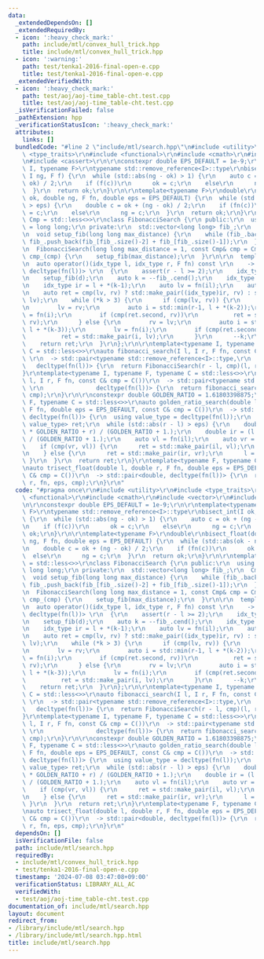 ```yaml
---
data:
  _extendedDependsOn: []
  _extendedRequiredBy:
  - icon: ':heavy_check_mark:'
    path: include/mtl/convex_hull_trick.hpp
    title: include/mtl/convex_hull_trick.hpp
  - icon: ':warning:'
    path: test/tenka1-2016-final-open-e.cpp
    title: test/tenka1-2016-final-open-e.cpp
  _extendedVerifiedWith:
  - icon: ':heavy_check_mark:'
    path: test/aoj/aoj-time_table-cht.test.cpp
    title: test/aoj/aoj-time_table-cht.test.cpp
  _isVerificationFailed: false
  _pathExtension: hpp
  _verificationStatusIcon: ':heavy_check_mark:'
  attributes:
    links: []
  bundledCode: "#line 2 \"include/mtl/search.hpp\"\n#include <utility>\r\n#include\
    \ <type_traits>\r\n#include <functional>\r\n#include <cmath>\r\n#include <vector>\r\
    \n#include <cassert>\r\n\r\nconstexpr double EPS_DEFAULT = 1e-9;\r\n\r\ntemplate<typename\
    \ I, typename F>\r\ntypename std::remove_reference<I>::type\r\nbisect_int(I ok,\
    \ I ng, F f) {\r\n  while (std::abs(ng - ok) > 1) {\r\n    auto c = ok + (ng -\
    \ ok) / 2;\r\n    if (f(c))\r\n      ok = c;\r\n    else\r\n      ng = c;\r\n\
    \  }\r\n  return ok;\r\n}\r\n\r\ntemplate<typename F>\r\ndouble\r\nbisect_float(double\
    \ ok, double ng, F fn, double eps = EPS_DEFAULT) {\r\n  while (std::abs(ok - ng)\
    \ > eps) {\r\n    double c = ok + (ng - ok) / 2;\r\n    if (fn(c))\r\n      ok\
    \ = c;\r\n    else\r\n      ng = c;\r\n  }\r\n  return ok;\r\n}\r\n\r\ntemplate<class\
    \ Cmp = std::less<>>\r\nclass FibonacciSearch {\r\n public:\r\n  using idx_type\
    \ = long long;\r\n private:\r\n  std::vector<long long> fib_;\r\n  Cmp cmp_;\r\
    \n  void setup_fib(long long max_distance) {\r\n    while (fib_.back() < max_distance)\
    \ fib_.push_back(fib_[fib_.size()-2] + fib_[fib_.size()-1]);\r\n  }\r\n public:\r\
    \n  FibonacciSearch(long long max_distance = 1, const Cmp& cmp = Cmp()) : fib_{1,1},\
    \ cmp_(cmp) {\r\n    setup_fib(max_distance);\r\n  }\r\n\r\n  template<class F>\r\
    \n  auto operator()(idx_type l, idx_type r, F fn) const \r\n    -> std::pair<idx_type,\
    \ decltype(fn(l))> \r\n  {\r\n    assert(r - l >= 2);\r\n    idx_type d = r-l;\r\
    \n    setup_fib(d);\r\n    auto k = --fib_.cend();\r\n    idx_type il = l + *(k-2);\r\
    \n    idx_type ir = l + *(k-1);\r\n    auto lv = fn(il);\r\n    auto rv = fn(ir);\r\
    \n    auto ret = cmp(lv, rv) ? std::make_pair((idx_type)ir, rv) : std::make_pair((idx_type)il,\
    \ lv);\r\n    while (*k > 3) {\r\n      if (cmp(lv, rv)) {\r\n        l += *(k-2);\r\
    \n        lv = rv;\r\n        auto i = std::min(r-1, l + *(k-2));\r\n        rv\
    \ = fn(i);\r\n        if (cmp(ret.second, rv))\r\n          ret = std::make_pair(i,\
    \ rv);\r\n      } else {\r\n        rv = lv;\r\n        auto i = std::min(r-1,\
    \ l + *(k-3));\r\n        lv = fn(i);\r\n        if (cmp(ret.second, lv))\r\n\
    \          ret = std::make_pair(i, lv);\r\n      }\r\n      --k;\r\n    }\r\n\
    \    return ret;\r\n  }\r\n};\r\n\r\ntemplate<typename I, typename F, typename\
    \ C = std::less<>>\r\nauto fibonacci_search(I l, I r, F fn, const C& cmp = C())\
    \ \r\n  -> std::pair<typename std::remove_reference<I>::type,\r\n            \
    \   decltype(fn(l))> {\r\n  return FibonacciSearch(r - l, cmp)(l, r, fn);\r\n\
    }\r\ntemplate<typename I, typename F, typename C = std::less<>>\r\nauto trisect_int(I\
    \ l, I r, F fn, const C& cmp = C())\r\n  -> std::pair<typename std::remove_reference<I>::type,\
    \ \r\n               decltype(fn(l))> {\r\n  return fibonacci_search(l, r, fn,\
    \ cmp);\r\n}\r\n\r\nconstexpr double GOLDEN_RATIO = 1.61803398875;\r\ntemplate<typename\
    \ F, typename C = std::less<>>\r\nauto golden_ratio_search(double l, double r,\
    \ F fn, double eps = EPS_DEFAULT, const C& cmp = C())\r\n  -> std::pair<double,\
    \ decltype(fn(l))> {\r\n  using value_type = decltype(fn(l));\r\n  std::pair<double,\
    \ value_type> ret;\r\n  while (std::abs(r - l) > eps) {\r\n    double il = (l\
    \ * GOLDEN_RATIO + r) / (GOLDEN_RATIO + 1.);\r\n    double ir = (l + r * GOLDEN_RATIO)\
    \ / (GOLDEN_RATIO + 1.);\r\n    auto vl = fn(il);\r\n    auto vr = fn(ir);\r\n\
    \    if (cmp(vr, vl)) {\r\n      ret = std::make_pair(il, vl);\r\n      r = ir;\r\
    \n    } else {\r\n      ret = std::make_pair(ir, vr);\r\n      l = il;\r\n   \
    \ }\r\n  }\r\n  return ret;\r\n}\r\ntemplate<typename F, typename C = std::less<>>\r\
    \nauto trisect_float(double l, double r, F fn, double eps = EPS_DEFAULT, const\
    \ C& cmp = C())\r\n  -> std::pair<double, decltype(fn(l))> {\r\n  return golden_ratio_search(l,\
    \ r, fn, eps, cmp);\r\n}\r\n"
  code: "#pragma once\r\n#include <utility>\r\n#include <type_traits>\r\n#include\
    \ <functional>\r\n#include <cmath>\r\n#include <vector>\r\n#include <cassert>\r\
    \n\r\nconstexpr double EPS_DEFAULT = 1e-9;\r\n\r\ntemplate<typename I, typename\
    \ F>\r\ntypename std::remove_reference<I>::type\r\nbisect_int(I ok, I ng, F f)\
    \ {\r\n  while (std::abs(ng - ok) > 1) {\r\n    auto c = ok + (ng - ok) / 2;\r\
    \n    if (f(c))\r\n      ok = c;\r\n    else\r\n      ng = c;\r\n  }\r\n  return\
    \ ok;\r\n}\r\n\r\ntemplate<typename F>\r\ndouble\r\nbisect_float(double ok, double\
    \ ng, F fn, double eps = EPS_DEFAULT) {\r\n  while (std::abs(ok - ng) > eps) {\r\
    \n    double c = ok + (ng - ok) / 2;\r\n    if (fn(c))\r\n      ok = c;\r\n  \
    \  else\r\n      ng = c;\r\n  }\r\n  return ok;\r\n}\r\n\r\ntemplate<class Cmp\
    \ = std::less<>>\r\nclass FibonacciSearch {\r\n public:\r\n  using idx_type =\
    \ long long;\r\n private:\r\n  std::vector<long long> fib_;\r\n  Cmp cmp_;\r\n\
    \  void setup_fib(long long max_distance) {\r\n    while (fib_.back() < max_distance)\
    \ fib_.push_back(fib_[fib_.size()-2] + fib_[fib_.size()-1]);\r\n  }\r\n public:\r\
    \n  FibonacciSearch(long long max_distance = 1, const Cmp& cmp = Cmp()) : fib_{1,1},\
    \ cmp_(cmp) {\r\n    setup_fib(max_distance);\r\n  }\r\n\r\n  template<class F>\r\
    \n  auto operator()(idx_type l, idx_type r, F fn) const \r\n    -> std::pair<idx_type,\
    \ decltype(fn(l))> \r\n  {\r\n    assert(r - l >= 2);\r\n    idx_type d = r-l;\r\
    \n    setup_fib(d);\r\n    auto k = --fib_.cend();\r\n    idx_type il = l + *(k-2);\r\
    \n    idx_type ir = l + *(k-1);\r\n    auto lv = fn(il);\r\n    auto rv = fn(ir);\r\
    \n    auto ret = cmp(lv, rv) ? std::make_pair((idx_type)ir, rv) : std::make_pair((idx_type)il,\
    \ lv);\r\n    while (*k > 3) {\r\n      if (cmp(lv, rv)) {\r\n        l += *(k-2);\r\
    \n        lv = rv;\r\n        auto i = std::min(r-1, l + *(k-2));\r\n        rv\
    \ = fn(i);\r\n        if (cmp(ret.second, rv))\r\n          ret = std::make_pair(i,\
    \ rv);\r\n      } else {\r\n        rv = lv;\r\n        auto i = std::min(r-1,\
    \ l + *(k-3));\r\n        lv = fn(i);\r\n        if (cmp(ret.second, lv))\r\n\
    \          ret = std::make_pair(i, lv);\r\n      }\r\n      --k;\r\n    }\r\n\
    \    return ret;\r\n  }\r\n};\r\n\r\ntemplate<typename I, typename F, typename\
    \ C = std::less<>>\r\nauto fibonacci_search(I l, I r, F fn, const C& cmp = C())\
    \ \r\n  -> std::pair<typename std::remove_reference<I>::type,\r\n            \
    \   decltype(fn(l))> {\r\n  return FibonacciSearch(r - l, cmp)(l, r, fn);\r\n\
    }\r\ntemplate<typename I, typename F, typename C = std::less<>>\r\nauto trisect_int(I\
    \ l, I r, F fn, const C& cmp = C())\r\n  -> std::pair<typename std::remove_reference<I>::type,\
    \ \r\n               decltype(fn(l))> {\r\n  return fibonacci_search(l, r, fn,\
    \ cmp);\r\n}\r\n\r\nconstexpr double GOLDEN_RATIO = 1.61803398875;\r\ntemplate<typename\
    \ F, typename C = std::less<>>\r\nauto golden_ratio_search(double l, double r,\
    \ F fn, double eps = EPS_DEFAULT, const C& cmp = C())\r\n  -> std::pair<double,\
    \ decltype(fn(l))> {\r\n  using value_type = decltype(fn(l));\r\n  std::pair<double,\
    \ value_type> ret;\r\n  while (std::abs(r - l) > eps) {\r\n    double il = (l\
    \ * GOLDEN_RATIO + r) / (GOLDEN_RATIO + 1.);\r\n    double ir = (l + r * GOLDEN_RATIO)\
    \ / (GOLDEN_RATIO + 1.);\r\n    auto vl = fn(il);\r\n    auto vr = fn(ir);\r\n\
    \    if (cmp(vr, vl)) {\r\n      ret = std::make_pair(il, vl);\r\n      r = ir;\r\
    \n    } else {\r\n      ret = std::make_pair(ir, vr);\r\n      l = il;\r\n   \
    \ }\r\n  }\r\n  return ret;\r\n}\r\ntemplate<typename F, typename C = std::less<>>\r\
    \nauto trisect_float(double l, double r, F fn, double eps = EPS_DEFAULT, const\
    \ C& cmp = C())\r\n  -> std::pair<double, decltype(fn(l))> {\r\n  return golden_ratio_search(l,\
    \ r, fn, eps, cmp);\r\n}\r\n"
  dependsOn: []
  isVerificationFile: false
  path: include/mtl/search.hpp
  requiredBy:
  - include/mtl/convex_hull_trick.hpp
  - test/tenka1-2016-final-open-e.cpp
  timestamp: '2024-07-08 03:47:08+09:00'
  verificationStatus: LIBRARY_ALL_AC
  verifiedWith:
  - test/aoj/aoj-time_table-cht.test.cpp
documentation_of: include/mtl/search.hpp
layout: document
redirect_from:
- /library/include/mtl/search.hpp
- /library/include/mtl/search.hpp.html
title: include/mtl/search.hpp
---
```

